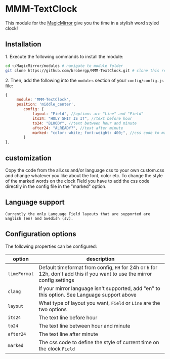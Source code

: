 # MMM-TextClock

This module for the [MagicMirror](https://github.com/MichMich/MagicMirror) give you the time in a stylish word styled clock!

## Installation

  1\. Execute the following commands to install the module:

```bash
cd ~/MagicMirror/modules # navigate to module folder
git clone https://github.com/brobergp/MMM-TextClock.git # clone this repository
```

  2\. Then, add the following into the `modules` section of your `config/config.js` file:

````javascript
{
	 module: 'MMM-TextClock',
	 position: 'middle_center',
		config: {
			layout: "Field", //options are "Line" and "Field"
			its24: "HOLY SHIT IS IT", //text before hour
			to24: "BLOODY", //text between hour and minute
			after24: "ALREADY?", //text after minute
			marked: "color: white; font-weight: 400;", //css code to mark current time in Field layout
		}
},
````


## customization

  Copy the code from the all.css and/or language css to your own custom.css and change whatever you like about the font, color etc.
  To change the style of the marked words on the clock Field you have to add the css code directily in the config file in the "marked" option.

## Language support

	Currently the only Language Field layouts that are supported are English (en) and Swedish (sv).

## Configuration options

The following properties can be configured:

| option | description |
| ------------- | ------------- |
| `timeFormat` | Default timeformat from config, `HH` for 24h or `h` for 12h, don't add this if you want to use the mirror config settings |
| `clang` | If your mirror language isn't supported, add "en" to this option. See Language support above |
| `layout` | What type of layout you want, `Field` or `Line` are the two options |
| `its24` | The text line before hour |
| `to24` | The text line between hour and minute |
| `after24` | The text line after minute |
| `marked`| The css code to define the style of current time on the clock `Field` |
